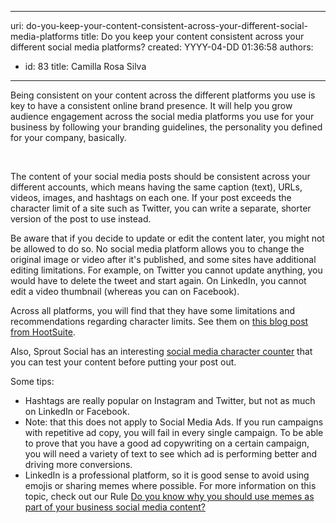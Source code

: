 

---
uri: do-you-keep-your-content-consistent-across-your-different-social-media-platforms
title: Do you keep your content consistent across your different social media platforms?
created: YYYY-04-DD 01:36:58
authors:
  - id: 83
    title: Camilla Rosa Silva
---




<span class='intro'> ​Being consistent on your content across the different platforms you use is key to have a consistent online&#160;brand presence. It will help&#160;you grow audience engagement across the&#160;social media platforms you use for your business by following your branding guidelines,&#160;the personality you defined for your company, basically.<br><div><br></div> </span>

<p>​​​The content of your social media&#160;posts should be consistent&#160;across your different&#160;accounts, which means having the same&#160;caption (text),&#160;URLs, videos, images, and hashtags on each one.&#160;If your post exceeds the character limit of a site such as Twitter, you can write a separate, shorter version of the post to use&#160;instead.<br></p><p>Be aware that if you decide to update or edit the content later, you might not be allowed to do so. No social media&#160;platform&#160;allows&#160;you&#160;to change the original image or video&#160;after it's published, and some sites have additional editing limitations. For example, on Twitter you cannot update&#160;anything, you would have to delete the tweet and start again. On LinkedIn, you cannot edit&#160;a video thumbnail&#160;(whereas&#160;you can on Facebook).<br></p><p>Across all platforms, you will find that they&#160;have some limitations and recommendations regarding character limits. See them on <a href="https&#58;//blog.hootsuite.com/ideal-social-media-post-length/">this blog post from HootSuite</a>.<br></p><p>​Also, Sprout Social has an interesting&#160;<a href="https&#58;//sproutsocial.com/insights/social-media-character-counter/">social media character counter</a> that you can test your content before putting your post out.</p><p>Some tips&#58;<br></p><ul><li>Hashtags are really&#160;popular on Instagram and Twitter, but not as much on LinkedIn or Facebook.<br></li><li>Note&#58;&#160;that this does not apply to Social Media Ads. If you run campaigns with repetitive ad copy, you will fail in every single campaign. To be able to prove that you have a good ad copywriting on a certain campaign, you will&#160;need a variety of text&#160;to see which ad is performing better and driving more conversions.<br></li><li>LinkedIn is a professional platform, so it is&#160;good sense to&#160;avoid using emojis or sharing memes where possible. For more information on this topic, check out our Rule&#160;<a href="/_layouts/15/FIXUPREDIRECT.ASPX?WebId=3dfc0e07-e23a-4cbb-aac2-e778b71166a2&amp;TermSetId=07da3ddf-0924-4cd2-a6d4-a4809ae20160&amp;TermId=a79d64e4-ed1b-441a-9db1-95e1777c7b12">Do you know why you should use memes as part of your business social media content?​</a><br></li></ul><p></p><p>​<br></p>


